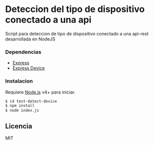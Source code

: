 # Deteccion del tipo de dispositivo conectado a una api

Script para deteccion de tipo de dispositivo conectado a una api-rest desarrollada en NodeJS

### Dependencias
  - [Express](https://www.npmjs.com/package/express)
  - [Express Device](https://www.npmjs.com/package/express-device)

### Instalacion

Requiere [Node.js](https://nodejs.org/) v4+ para iniciar.

```sh
$ cd test-detect-device
$ npm install
$ node index.js
```
Licencia
----

MIT